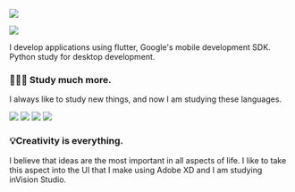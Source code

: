 ![](https://undatus.tech/wp-content/uploads/2020/07/github.png)

![](https://img.shields.io/badge/-natandiasm-blue?style=flat-square&logo=linkedin)

I develop applications using flutter, Google's mobile development SDK. Python study for desktop development.

### 👨🏽‍🏫 Study much more.
I always like to study new things, and now I am studying these languages.

![](https://img.shields.io/badge/-flutter-02569B?style=flat-square&logo=flutter)
![](https://img.shields.io/badge/-dart-0175C2?style=flat-square&logo=dart)
![](https://img.shields.io/badge/-node-000000?style=flat-square&logo=node.js)
![](https://img.shields.io/badge/-python-41CD52?style=flat-square&logo=python)

### 💡Creativity is everything.
I believe that ideas are the most important in all aspects of life. I like to take this aspect into the UI that I make using Adobe XD and I am studying inVision Studio.

